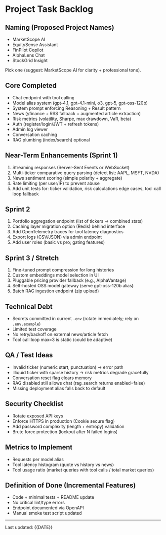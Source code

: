 # Project Task Backlog

## Naming (Proposed Project Names)
- MarketScope AI
- EquitySense Assistant
- FinPilot Copilot
- AlphaLens Chat
- StockGrid Insight

Pick one (suggest: MarketScope AI for clarity + professional tone).

## Core Completed
- Chat endpoint with tool calling
- Model alias system (gpt-4.1, gpt-4.1-mini, o3, gpt-5, gpt-oss-120b)
- System prompt enforcing Reasoning + Result pattern
- News (yfinance + RSS fallback + augmented article extraction)
- Risk metrics (volatility, Sharpe, max drawdown, VaR, beta)
- Auth (register/login/JWT + refresh tokens)
- Admin log viewer
- Conversation caching
- RAG plumbing (index/search) optional

## Near-Term Enhancements (Sprint 1)
1. Streaming responses (Server-Sent Events or WebSocket)
2. Multi-ticker comparative query parsing (detect list: AAPL, MSFT, NVDA)
3. News sentiment scoring (simple polarity + aggregate)
4. Rate limiting (per user/IP) to prevent abuse
5. Add unit tests for: ticker validation, risk calculations edge cases, tool call loop fallback

## Sprint 2
1. Portfolio aggregation endpoint (list of tickers → combined stats)
2. Caching layer migration option (Redis) behind interface
3. Add OpenTelemetry traces for tool latency diagnostics
4. Export logs (CSV/JSON) via admin endpoint
5. Add user roles (basic vs pro; gating features)

## Sprint 3 / Stretch
1. Fine-tuned prompt compression for long histories
2. Custom embeddings model selection in UI
3. Pluggable pricing provider fallback (e.g., AlphaVantage)
4. Self-hosted OSS model gateway (serve gpt-oss-120b alias)
5. Batch RAG ingestion endpoint (zip upload)

## Technical Debt
- Secrets committed in current `.env` (rotate immediately; rely on `.env.example`)
- Limited test coverage
- No retry/backoff on external news/article fetch
- Tool call loop max=3 is static (could be adaptive)

## QA / Test Ideas
- Invalid ticker (numeric start, punctuation) → error path
- Illiquid ticker with sparse history → risk metrics degrade gracefully
- Conversation reset flag clears memory
- RAG disabled still allows chat (rag_search returns enabled=false)
- Missing deployment alias falls back to default

## Security Checklist
- Rotate exposed API keys
- Enforce HTTPS in production (Cookie secure flag)
- Add password complexity (length + entropy) validation
- Brute force protection (lockout after N failed logins)

## Metrics to Implement
- Requests per model alias
- Tool latency histogram (quote vs history vs news)
- Tool usage ratio (market queries with tool calls / total market queries)

## Definition of Done (Incremental Features)
- Code + minimal tests + README update
- No critical lint/type errors
- Endpoint documented via OpenAPI
- Manual smoke test script updated

---
Last updated: {{DATE}}
